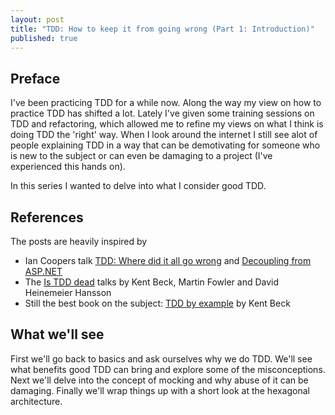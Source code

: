 ```yaml
---
layout: post
title: "TDD: How to keep it from going wrong (Part 1: Introduction)"
published: true
---
```


## Preface
I've been practicing TDD for a while now. Along the way my view on how to practice TDD has shifted a lot.
Lately I've given some training sessions on TDD and refactoring, which allowed me to refine my views on what I think is doing TDD the 'right' way.
When I look around the internet I still see alot of people explaining TDD in a way that can be demotivating for someone 
who is new to the subject or can even be damaging to a project (I've experienced this hands on).

In this series I wanted to delve into what I consider good TDD.

## References
The posts are heavily inspired by 

* Ian Coopers talk [TDD: Where did it all go wrong](https://vimeo.com/68375232) and [Decoupling from ASP.NET](https://skillsmatter.com/meetups/6555-decoupling-from-asp-net-hexagonal-architectures-in-net)
* The [Is TDD dead](http://martinfowler.com/articles/is-tdd-dead/) talks by Kent Beck, Martin Fowler and David Heinemeier Hansson
* Still the best book on the subject: [TDD by example](http://www.amazon.com/Test-Driven-Development-By-Example/dp/0321146530) by Kent Beck

## What we'll see
First we'll go back to basics and ask ourselves why we do TDD. We'll see what benefits good TDD can bring and explore some of the misconceptions.
Next we'll delve into the concept of mocking and why abuse of it can be damaging. 
Finally we'll wrap things up with a short look at the hexagonal architecture. 